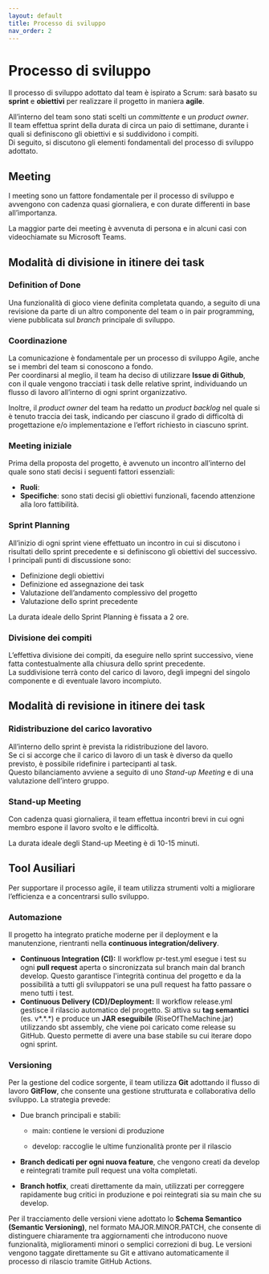 ```yaml
---
layout: default
title: Processo di sviluppo
nav_order: 2
---
```


# **Processo di sviluppo**

Il processo di sviluppo adottato dal team è ispirato a Scrum: sarà basato su **sprint** e **obiettivi** per realizzare 
il progetto in maniera **agile**.

All’interno del team sono stati scelti un *committente* e un *product owner*.  
Il team effettua sprint della durata di circa un paio di settimane, durante i quali si definiscono gli obiettivi e si 
suddividono i compiti.  
Di seguito, si discutono gli elementi fondamentali del processo di sviluppo adottato.

## **Meeting**

I meeting sono un fattore fondamentale per il processo di sviluppo e avvengono con cadenza quasi giornaliera, e con
durate differenti in base all’importanza.

La maggior parte dei meeting è avvenuta di persona e in alcuni casi con videochiamate su Microsoft Teams.

## **Modalità di divisione in itinere dei task**

### **Definition of Done**

Una funzionalità di gioco viene definita completata quando, a seguito di una revisione da parte di un altro componente 
del team o in pair programming, viene pubblicata sul *branch* principale di sviluppo.

### **Coordinazione**

La comunicazione è fondamentale per un processo di sviluppo Agile, anche se i membri del team si conoscono a fondo.  
Per coordinarsi al meglio, il team ha deciso di utilizzare **Issue di Github**,  
con il quale vengono tracciati i task delle relative sprint, individuando un flusso di lavoro all’interno di ogni 
sprint organizzativo.

Inoltre, il *product owner* del team ha redatto un *product backlog* nel quale si è tenuto traccia dei task, indicando
per ciascuno il grado di difficoltà di progettazione e/o implementazione e l’effort richiesto in ciascuno sprint.

### **Meeting iniziale**

Prima della proposta del progetto, è avvenuto un incontro all’interno del quale sono stati decisi i seguenti
fattori essenziali:

* **Ruoli**:
* **Specifiche**: sono stati decisi gli obiettivi funzionali, facendo attenzione alla loro fattibilità.

### **Sprint Planning**

All’inizio di ogni sprint viene effettuato un incontro in cui si discutono i risultati dello sprint precedente e 
si definiscono gli obiettivi del successivo.  
I principali punti di discussione sono:

* Definizione degli obiettivi
* Definizione ed assegnazione dei task
* Valutazione dell’andamento complessivo del progetto
* Valutazione dello sprint precedente

La durata ideale dello Sprint Planning è fissata a 2 ore.

### **Divisione dei compiti**

L’effettiva divisione dei compiti, da eseguire nello sprint successivo, viene fatta contestualmente alla chiusura
dello sprint precedente.  
La suddivisione terrà conto del carico di lavoro, degli impegni del singolo componente e di eventuale lavoro incompiuto.

## **Modalità di revisione in itinere dei task**

### **Ridistribuzione del carico lavorativo**

All’interno dello sprint è prevista la ridistribuzione del lavoro.  
Se ci si accorge che il carico di lavoro di un task è diverso da quello previsto, è possibile ridefinire i 
partecipanti al task.  
Questo bilanciamento avviene a seguito di uno *Stand-up Meeting* e di una valutazione dell’intero gruppo.

### **Stand-up Meeting**

Con cadenza quasi giornaliera, il team effettua incontri brevi in cui ogni membro espone il lavoro svolto e 
le difficoltà.

La durata ideale degli Stand-up Meeting è di 10-15 minuti.

## **Tool Ausiliari**

Per supportare il processo agile, il team utilizza strumenti volti a migliorare l’efficienza e a concentrarsi 
sullo sviluppo.

### **Automazione**

Il progetto ha integrato pratiche moderne per il deployment e la manutenzione, rientranti 
nella **continuous integration/delivery**.

* **Continuous Integration (CI):** Il workflow pr-test.yml esegue i test su ogni **pull request** 
aperta o sincronizzata sul branch main dal branch develop. Questo garantisce l'integrità continua del progetto e
da la possibilità a tutti gli sviluppatori se una pull request ha fatto passare o meno tutti i test.
* **Continuous Delivery (CD)/Deployment:** Il workflow release.yml gestisce il rilascio automatico del progetto.
Si attiva su **tag semantici** (es. v\*.\*.\*) e produce un **JAR eseguibile** (RiseOfTheMachine.jar) utilizzando 
sbt assembly, che viene poi caricato come release su GitHub. Questo permette di avere una base stabile su cui iterare 
dopo ogni sprint.

### **Versioning**

Per la gestione del codice sorgente, il team utilizza **Git** adottando il flusso di lavoro **GitFlow**, che consente 
una gestione strutturata e collaborativa dello sviluppo. La strategia prevede:

* Due branch principali e stabili:

    * main: contiene le versioni di produzione

    * develop: raccoglie le ultime funzionalità pronte per il rilascio

* **Branch dedicati per ogni nuova feature**, che vengono creati da develop e reintegrati tramite pull request una
volta completati.

* **Branch hotfix**, creati direttamente da main, utilizzati per correggere rapidamente bug critici in produzione e 
poi reintegrati sia su main che su develop.

Per il tracciamento delle versioni viene adottato lo **Schema Semantico (Semantic Versioning)**, nel formato 
MAJOR.MINOR.PATCH, che consente di distinguere chiaramente tra aggiornamenti che introducono nuove funzionalità, 
miglioramenti minori o semplici correzioni di bug. Le versioni vengono taggate direttamente su Git e attivano 
automaticamente il processo di rilascio tramite GitHub Actions.